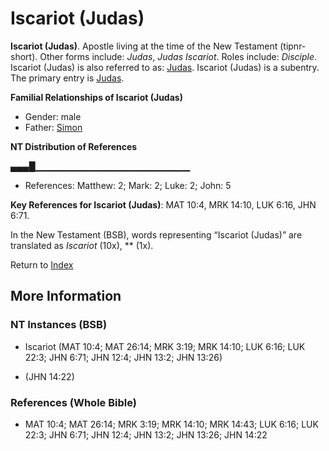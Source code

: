 # Iscariot (Judas)
**Iscariot (Judas)**. 
Apostle living at the time of the New Testament (tipnr-short). 
Other forms include: 
*Judas*, *Judas Iscariot*. 
Roles include: 
_Disciple_. 
Iscariot (Judas) is also referred to as: 
[Judas](Judas.2.md). 
Iscariot (Judas) is a subentry. The primary entry is 
[Judas](Judas.2.md). 




**Familial Relationships of Iscariot (Judas)**


* Gender: male
* Father: [Simon](Simon.7.md)


**NT Distribution of References**

▄▄▄█▁▁▁▁▁▁▁▁▁▁▁▁▁▁▁▁▁▁▁▁▁▁▁
* References: Matthew: 2; Mark: 2; Luke: 2; John: 5



**Key References for Iscariot (Judas)**: 
MAT 10:4, MRK 14:10, LUK 6:16, JHN 6:71. 




In the New Testament (BSB), words representing “Iscariot (Judas)” are translated as 
*Iscariot* (10x), ** (1x). 


Return to [Index](00-Index.md)

## More Information

### NT Instances (BSB)

* Iscariot (MAT 10:4; MAT 26:14; MRK 3:19; MRK 14:10; LUK 6:16; LUK 22:3; JHN 6:71; JHN 12:4; JHN 13:2; JHN 13:26)

*  (JHN 14:22)



### References (Whole Bible)

* MAT 10:4; MAT 26:14; MRK 3:19; MRK 14:10; MRK 14:43; LUK 6:16; LUK 22:3; JHN 6:71; JHN 12:4; JHN 13:2; JHN 13:26; JHN 14:22



